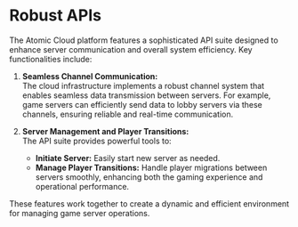 # Robust APIs

The Atomic Cloud platform features a sophisticated API suite designed to enhance server communication and overall system efficiency. Key functionalities include:

1. **Seamless Channel Communication:**  
   The cloud infrastructure implements a robust channel system that enables seamless data transmission between servers. For example, game servers can efficiently send data to lobby servers via these channels, ensuring reliable and real-time communication.

2. **Server Management and Player Transitions:**  
   The API suite provides powerful tools to:
   - **Initiate Server:** Easily start new server as needed.
   - **Manage Player Transitions:** Handle player migrations between servers smoothly, enhancing both the gaming experience and operational performance.

These features work together to create a dynamic and efficient environment for managing game server operations.